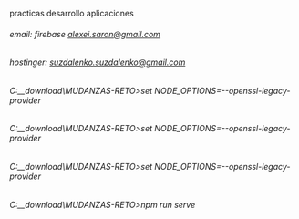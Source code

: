 practicas desarrollo aplicaciones 
###### email: firebase alexei.saron@gmail.com
###### hostinger: suzdalenko.suzdalenko@gmail.com
###### 

###### C:\__download\MUDANZAS-RETO>set NODE_OPTIONS=--openssl-legacy-provider
###### C:\__download\MUDANZAS-RETO>set NODE_OPTIONS=--openssl-legacy-provider
###### C:\__download\MUDANZAS-RETO>set NODE_OPTIONS=--openssl-legacy-provider
###### C:\__download\MUDANZAS-RETO>npm run serve